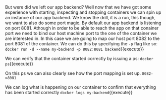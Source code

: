 But were did we left our app backend?
Well now that we have got some experience with starting, inspecting and stopping containers we can spin up an instance of our app backend.
We know the drill, it is a run, this though, we want to also do some port magic.
By default our app backend is listening on port 8081. Athough in order to be able to reach the app on that conainer port we need to bind our host machine port to the one of the container we are interested in.
In this case we are going to map our host port 8082 to the port 8081 of the container.
We can do this by specifying the `-p` flag like so:
`docker run -d --name my-backend -p 8082:8081 backend`{{execute}}

We can verify that the container started correctly by issuing a ps:
`docker ps`{{execute}}

On this ps we can also clearly see how the port mapping is set up.
`8082->8081`

We can log what is happening on our container to confirm that everything has been started correctly
`docker logs my-backend`{{execute}}
